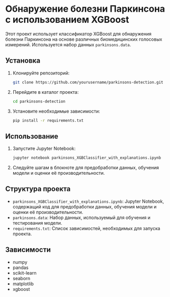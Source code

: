 # Обнаружение болезни Паркинсона с использованием XGBoost

Этот проект использует классификатор XGBoost для обнаружения болезни Паркинсона на основе различных биомедицинских голосовых измерений. Используется набор данных `parkinsons.data`.

## Установка

1. Клонируйте репозиторий:
    ```sh
    git clone https://github.com/yourusername/parkinsons-detection.git
    ```
2. Перейдите в каталог проекта:
    ```sh
    cd parkinsons-detection
    ```
3. Установите необходимые зависимости:
    ```sh
    pip install -r requirements.txt
    ```

## Использование

1. Запустите Jupyter Notebook:
    ```sh
    jupyter notebook parkinsons_XGBClassifier_with_explanations.ipynb
    ```
2. Следуйте шагам в блокноте для предобработки данных, обучения модели и оценки её производительности.

## Структура проекта

- `parkinsons_XGBClassifier_with_explanations.ipynb`: Jupyter Notebook, содержащий код для предобработки данных, обучения модели и оценки её производительности.
- `parkinsons.data`: Набор данных, используемый для обучения и тестирования модели.
- `requirements.txt`: Список зависимостей, необходимых для запуска проекта.

## Зависимости

- numpy
- pandas
- scikit-learn
- seaborn
- matplotlib
- xgboost


